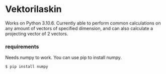 # Vektorilaskin
Works on Python 3.10.6. 
Currently able to perform common calculations on any amount of vectors of specified dimension, and can also calculate a projecting vector of 2 vectors.

### requirements
Needs numpy to work. 
You can use pip to install numpy. 
```
$ pip install numpy
```
